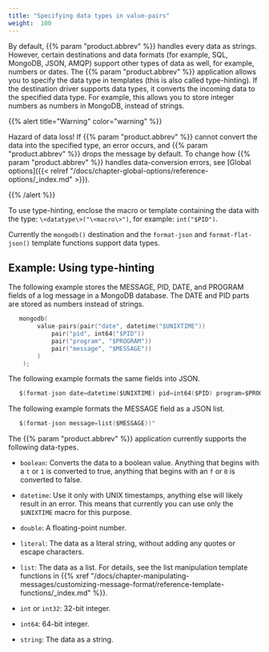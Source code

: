 ```yaml
---
title: "Specifying data types in value-pairs"
weight:  100
---
```

<!-- DISCLAIMER: This file is based on the syslog-ng Open Source Edition documentation https://github.com/balabit/syslog-ng-ose-guides/commit/2f4a52ee61d1ea9ad27cb4f3168b95408fddfdf2 and is used under the terms of The syslog-ng Open Source Edition Documentation License. The file has been modified by Axoflow. -->

By default, {{% param "product.abbrev" %}} handles every data as strings. However, certain destinations and data formats (for example, SQL, MongoDB, JSON, AMQP) support other types of data as well, for example, numbers or dates. The {{% param "product.abbrev" %}} application allows you to specify the data type in templates (this is also called type-hinting). If the destination driver supports data types, it converts the incoming data to the specified data type. For example, this allows you to store integer numbers as numbers in MongoDB, instead of strings.

{{% alert title="Warning" color="warning" %}}

Hazard of data loss\! If {{% param "product.abbrev" %}} cannot convert the data into the specified type, an error occurs, and {{% param "product.abbrev" %}} drops the message by default. To change how {{% param "product.abbrev" %}} handles data-conversion errors, see [Global options]({{< relref "/docs/chapter-global-options/reference-options/_index.md" >}}).

{{% /alert %}}

To use type-hinting, enclose the macro or template containing the data with the type: `\<datatype\>("\<macro\>")`, for example: `int("$PID")`.

Currently the `mongodb()` destination and the `format-json` and `format-flat-json()` template functions support data types.


## Example: Using type-hinting

The following example stores the MESSAGE, PID, DATE, and PROGRAM fields of a log message in a MongoDB database. The DATE and PID parts are stored as numbers instead of strings.

```c
   mongodb(
        value-pairs(pair("date", datetime("$UNIXTIME"))
            pair("pid", int64("$PID"))
            pair("program", "$PROGRAM"))
            pair("message", "$MESSAGE"))
        )
    );

```

The following example formats the same fields into JSON.

```c
   $(format-json date=datetime($UNIXTIME) pid=int64($PID) program=$PROGRAM message=$MESSAGE)

```

The following example formats the MESSAGE field as a JSON list.

```c
   $(format-json message=list($MESSAGE))"

```


The {{% param "product.abbrev" %}} application currently supports the following data-types.

  - `boolean`: Converts the data to a boolean value. Anything that begins with a `t` or `1` is converted to true, anything that begins with an `f` or `0` is converted to false.

  - `datetime`: Use it only with UNIX timestamps, anything else will likely result in an error. This means that currently you can use only the `$UNIXTIME` macro for this purpose.

  - `double`: A floating-point number.

  - `literal`: The data as a literal string, without adding any quotes or escape characters.

  - `list`: The data as a list. For details, see the list manipulation template functions in {{% xref "/docs/chapter-manipulating-messages/customizing-message-format/reference-template-functions/_index.md" %}}.

  - `int` or `int32`: 32-bit integer.

  - `int64`: 64-bit integer.

  - `string`: The data as a string.

